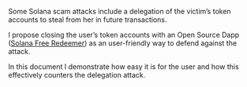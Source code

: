 Some Solana scam attacks include a delegation of the victim’s token accounts to steal from her in future transactions.

I propose closing the user’s token accounts with an Open Source Dapp ([Solana Free Redeemer](https://github.com/loopcreativeandy/fee-redeemer)) as an user-friendly way to defend against the attack.

In this document I demonstrate how easy it is for the user and how this effectively counters the delegation attack.
